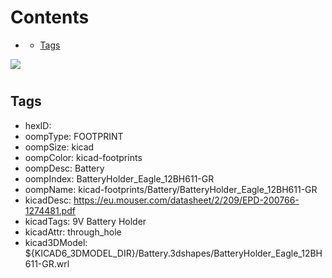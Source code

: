 



Contents
========

* [](#)
	* [Tags](#tags)
  
![][im]
# 

## Tags

- hexID: 
- oompType: FOOTPRINT
- oompSize: kicad
- oompColor: kicad-footprints
- oompDesc: Battery
- oompIndex: BatteryHolder_Eagle_12BH611-GR
- oompName: kicad-footprints/Battery/BatteryHolder_Eagle_12BH611-GR
- kicadDesc: https://eu.mouser.com/datasheet/2/209/EPD-200766-1274481.pdf
- kicadTags: 9V Battery Holder
- kicadAttr: through_hole
- kicad3DModel: ${KICAD6_3DMODEL_DIR}/Battery.3dshapes/BatteryHolder_Eagle_12BH611-GR.wrl



[im]: image.png
